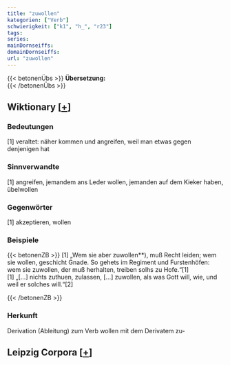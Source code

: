 ```yaml
---
title: "zuwollen"
kategorien: ["Verb"]
schwierigkeit: ["k1", "h_", "r23"]
tags:
series:
mainDornseiffs:
domainDornseiffs:
url: "zuwollen"
---
```


{{< betonenÜbs >}}
**Übersetzung:**  
{{< /betonenÜbs >}}

## Wiktionary [[+](https://de.wiktionary.org/wiki/zuwollen)]

### Bedeutungen
[1] veraltet: näher kommen und angreifen, weil man etwas gegen denjenigen hat  

### Sinnverwandte
[1] angreifen, jemandem ans Leder wollen, jemanden auf dem Kieker haben, übelwollen  

### Gegenwörter
[1] akzeptieren, wollen  

### Beispiele
{{< betonenZB >}}
[1] „Wem sie aber zuwollen**), muß Recht leiden; wem sie wollen, geschicht Gnade. So gehets im Regiment und Furstenhöfen: wem sie zuwollen, der muß herhalten, treiben solhs zu Hofe.“[1]  
[1] „[…] nichts zuthuen, zulassen, […] zuwollen, als was Gott will, wie, und weil er solches will.“[2]  

{{< /betonenZB >}}
### Herkunft
Derivation (Ableitung) zum Verb wollen mit dem Derivatem zu-  


## Leipzig Corpora [[+](https://corpora.uni-leipzig.de/en/res?word=zuwollen&corpusId=deu_newscrawl-public_2018)]

